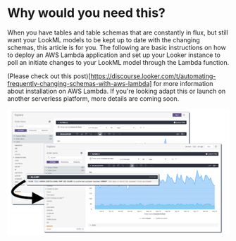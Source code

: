 # Why would you need this?

When you have tables and table schemas that are constantly in flux, but still want your LookML models to be kept up to date with the changing schemas, this article is for you. The following are basic instructions on how to deploy an AWS Lambda application and set up your Looker instance to poll an initiate changes to your LookML model through the Lambda function.

(Please check out this post)[https://discourse.looker.com/t/automating-frequently-changing-schemas-with-aws-lambda] for more information about installation on AWS Lambda. If you're looking adapt this or launch on another serverless platform, more details are coming soon.

![Image from looker](./img/frequently_changing_schemas.png)
      
